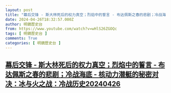 ```yaml
---
layout: post
title: "幕后交锋 - 斯大林死后的权力真空；烈焰中的誓言 - 布达佩斯之春的悲剧；冷战海底 - 核动力潜艇的秘密对决：冰与火之战：冷战历史20240426"
date: 2024-04-26T18:32:57.000Z
author: 明鏡歷史台
from: https://www.youtube.com/watch?v=wHlS26ZGOQc
tags: [ 明鏡歷史台 ]
comments: True
categories: [ 明鏡歷史台 ]
---
```

<!--1714156377000-->
[幕后交锋 - 斯大林死后的权力真空；烈焰中的誓言 - 布达佩斯之春的悲剧；冷战海底 - 核动力潜艇的秘密对决：冰与火之战：冷战历史20240426](https://www.youtube.com/watch?v=wHlS26ZGOQc)
------

<div>

</div>
